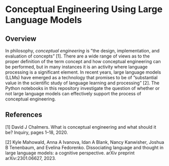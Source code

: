 
# Conceptual Engineering Using Large Language Models

## Overview
In philosophy, *conceptual engineering* is ”the design, implementation, and evaluation of
concepts” [1]. There are a wide range of views as to the proper definition of the term concept
and how conceptual engineering can be performed, but in many instances it is an activity
where language processing is a significant element. In recent years, large language models
(LLMs) have emerged as a technology that promises to be of ”substantial value in the
scientific study of language learning and processing” [2]. The Python notebooks in this repository investigate the question of whether or not large language models can effectively support the process of conceptual engineering.

## References

[1] David J Chalmers. What is conceptual engineering and what should it be? Inquiry, pages 1–18, 2020.

[2] Kyle Mahowald, Anna A Ivanova, Idan A Blank, Nancy Kanwisher, Joshua B Tenenbaum, and Evelina
Fedorenko. Dissociating language and thought in large language models: a cognitive perspective. arXiv preprint arXiv:2301.06627, 2023.
